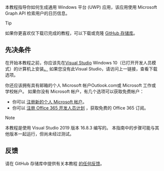<!-- markdownlint-disable MD002 MD041 -->

本教程指导你如何生成通用 Windows 平台 (UWP) 应用，该应用使用 Microsoft Graph API 检索用户的日历信息。

> [!TIP]
> 如果你更喜欢仅下载已完成的教程，可以下载或克隆 [GitHub 存储库](https://github.com/microsoftgraph/msgraph-training-uwp)。

## <a name="prerequisites"></a>先决条件

在开始本教程之前，你应该先在[Visual Studio](https://visualstudio.microsoft.com/vs/) Windows 10（已打开开发人员模式）的计算机上安装[。](https://docs.microsoft.com/windows/uwp/get-started/enable-your-device-for-development) 如果您没有此Visual Studio，请访问上一链接，查看下载选项。

你还应该拥有具有邮箱的个人 Microsoft 帐户Outlook.com或 Microsoft 工作或学校帐户。 如果你没有 Microsoft 帐户，有几个选项可以获取免费帐户：

- 你可以 [注册新的个人 Microsoft 帐户](https://signup.live.com/signup?wa=wsignin1.0&rpsnv=12&ct=1454618383&rver=6.4.6456.0&wp=MBI_SSL_SHARED&wreply=https://mail.live.com/default.aspx&id=64855&cbcxt=mai&bk=1454618383&uiflavor=web&uaid=b213a65b4fdc484382b6622b3ecaa547&mkt=E-US&lc=1033&lic=1)。
- 你可以 [注册 Office 365 开发人员计划](https://developer.microsoft.com/office/dev-program) ，获取免费的 Office 365 订阅。

> [!NOTE]
> 本教程是使用 Visual Studio 2019 版本 16.8.3 编写的。 本指南中的步骤可能与其他版本一起运行，但尚未经过测试。

## <a name="feedback"></a>反馈

请在 GitHub 存储库中提供有关本教程 [的任何反馈](https://github.com/microsoftgraph/msgraph-training-uwp)。
